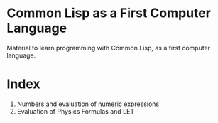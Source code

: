 # Common Lisp as a First Computer Language

Material to learn programming with Common Lisp, as a first computer
language.

# Index

  1. Numbers and evaluation of numeric expressions
  2. Evaluation of Physics Formulas and LET
